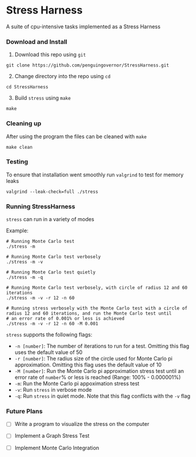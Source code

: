 # Stress Harness
A suite of cpu-intensive tasks implemented as a Stress Harness

### Download and Install
1. Download this repo using ``git``
```shell
git clone https://github.com/penguingovernor/StressHarness.git
```

2. Change directory into the repo using ``cd``
```shell
cd StressHarness
```

3. Build ``stress`` using ``make``
```shell
make
```

### Cleaning up
After using the program the files can be cleaned with ``make``
```shell
make clean
```

### Testing
To ensure that installation went smoothly run ``valgrind`` to test for memory leaks
```shell
valgrind --leak-check=full ./stress
```

### Running StressHarness

``stress`` can run in a variety of modes

Example:
```shell
# Running Monte Carlo test
./stress -m

# Running Monte Carlo test verbosely
./stress -m -v

# Running Monte Carlo test quietly
./stress -m -q

# Running Monte Carlo test verbosely, with circle of radius 12 and 60 iterations
./stress -m -v -r 12 -n 60

# Running stress verbosely with the Monte Carlo test with a circle of radius 12 and 60 iterations, and run the Monte Carlo test until
# an error rate of 0.001% or less is achieved
./stress -m -v -r 12 -n 60 -M 0.001

```

``stress`` supports the following flags:
* ``-n [number]``: The number of iterations to run for a test. Omitting this flag uses the default value of 50
* ``-r [number]``: The radius size of the circle used for Monte Carlo pi approximation. Omitting this flag uses the default value of 10
* ``-M [number]``: Run the Monte Carlo pi approximation stress test until an error rate of ``number``% or less is reached (Range: 100% - 0.000001%)
* ``-m``: Run the Monte Carlo pi appoximation stress test
* ``-v``: Run ``stress`` in verbose mode
* ``-q``: Run ``stress`` in quiet mode. Note that this flag conflicts with the ``-v`` flag

### Future Plans
* [ ] Write a program to visualize the stress on the computer
* [ ] Implement a Graph Stress Test
* [ ] Implement Monte Carlo Integration
 
